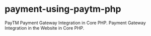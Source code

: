 # payment-using-paytm-php
PayTM Payment Gateway Integration in Core PHP.
Payment Gateway Integration in the Website in Core PHP.  
